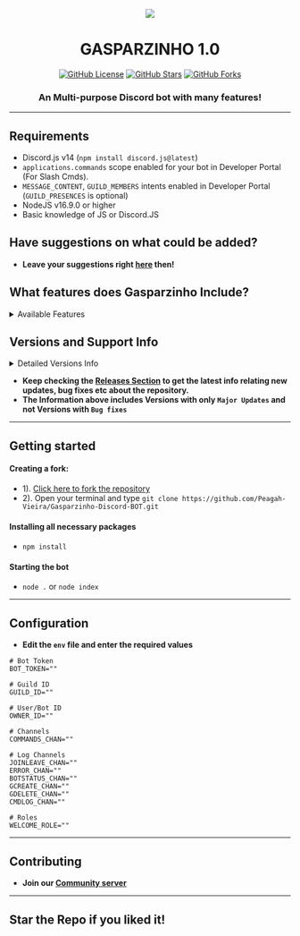 **<p align="center"> <img src="https://i.imgur.com/GRssNLR.png" /> </p>**


<h1 align="center">GASPARZINHO 1.0</h1>
<p align="center">
<a href="https://github.com/Peagah-Vieira/Gasparzinho-Discord-BOT/blob/master/LICENSE"><img alt="GitHub License" src="https://img.shields.io/github/license/Peagah-Vieira/Gasparzinho-Discord-BOT?style=for-the-badge"></a>
<a href="https://github.com/Peagah-Vieira/Gasparzinho-Discord-BOT"><img alt="GitHub Stars" src="https://img.shields.io/github/stars/Peagah-Vieira/Gasparzinho-Discord-BOT?style=for-the-badge"></a> 
<a href="https://github.com/Peagah-Vieira/Gasparzinho-Discord-BOT/network"><img alt="GitHub Forks" src="https://img.shields.io/github/forks/Peagah-Vieira/Gasparzinho-Discord-BOT?style=for-the-badge"></a>
<h3 align="center">An Multi-purpose Discord bot with many features!</h3>

---

## Requirements
- Discord.js v14 (`npm install discord.js@latest`)
- `applications.commands` scope enabled for your bot in Developer Portal (For Slash Cmds).
- `MESSAGE_CONTENT`, `GUILD_MEMBERS` intents enabled in Developer Portal (`GUILD_PRESENCES` is optional)
- NodeJS v16.9.0 or higher
- Basic knowledge of JS or Discord.JS

## Have suggestions on what could be added?
- **Leave your suggestions right [here](https://github.com/Peagah-Vieira/Gasparzinho-Discord-BOT/discussions/1) then!**

## What features does Gasparzinho Include?

<details><summary>Available Features</summary>

| Features             | Availability |
| -------------------- | ------------ |
| User Info            |     ✅       |
| Server Info          |     ✅       |
| Music Commands       |     ✅       |
| Welcome Message      |     ✅       |
| Leave Message        |     ✅       |
| Auto Role            |     ✅       |
| Role ADD/REMOVE      |     ✅       |

</details>

## Versions and Support Info

<details><summary>Detailed Versions Info</summary>

|              Gasparzinho Versions                      | Support Status |
| ------------------------------------------------------ | -------------- |
| v1.8.0-alpha (Docker Added)                            |       Available          |
| v1.5.0-alpha (Strutural Changes)                       |       discontinued       |
| v1.0.0-alpha (Inicial Features)                        |       discontinued       |

</details>

- **Keep checking the [Releases Section](https://github.com/Peagah-Vieira/Gasparzinho-Discord-BOT/releases) to get the latest info relating new updates, bug fixes etc about the repository.**
- **The Information above includes Versions with only `Major Updates` and not Versions with `Bug fixes`**

---

## Getting started
#### Creating a fork:
- 1). [Click here to fork the repository](https://github.com/Peagah-Vieira/Gasparzinho-Discord-BOT)
- 2). Open your terminal and type `git clone https://github.com/Peagah-Vieira/Gasparzinho-Discord-BOT.git`
#### Installing all necessary packages
- `npm install`
#### Starting the bot
- `node .` or `node index` 

---

## Configuration
- **Edit the `env` file and enter the  required values**
```env
# Bot Token
BOT_TOKEN=""

# Guild ID
GUILD_ID=""

# User/Bot ID
OWNER_ID=""

# Channels
COMMANDS_CHAN=""

# Log Channels
JOINLEAVE_CHAN=""
ERROR_CHAN=""
BOTSTATUS_CHAN=""
GCREATE_CHAN=""
GDELETE_CHAN=""
CMDLOG_CHAN=""

# Roles
WELCOME_ROLE=""
```
---

## Contributing
- **Join our [Community server](https://discord.gg/6wwhYF4TB3)**

---

## Star the Repo if you liked it!
